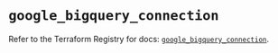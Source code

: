 # `google_bigquery_connection`

Refer to the Terraform Registry for docs: [`google_bigquery_connection`](https://registry.terraform.io/providers/hashicorp/google/5.45.2/docs/resources/bigquery_connection).
